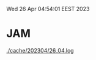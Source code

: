 Wed 26 Apr 04:54:01 EEST 2023
# JAM
<a href='./cache/202304/26_04.log'>./cache/202304/26_04.log</a>
